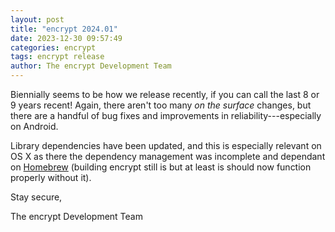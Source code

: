 ```yaml
---
layout: post
title: "encrypt 2024.01"
date: 2023-12-30 09:57:49
categories: encrypt
tags: encrypt release
author: The encrypt Development Team
---
```

Biennially seems to be how we release recently, if you can call the last 8 or 9 years recent! Again, there aren't too many _on the surface_ changes, but there are a handful of bug fixes and improvements in reliability---especially on Android.

Library dependencies have been updated, and this is especially relevant on OS X as there the dependency management was incomplete and dependant on [Homebrew](https://brew.sh/) (building encrypt still is but at least is should now function properly without it).

Stay secure,

The encrypt Development Team
